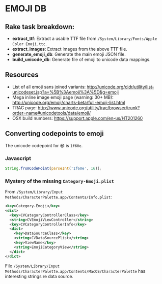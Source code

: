# EMOJI DB

## Rake task breakdown:

- **extract_ttf**: Extract a usable TTF file from `/System/Library/Fonts/Apple Color Emoji.ttc`.
- **extract_images**: Extract images from the above TTF file.
- **generate_emoji_db**: Generate the main emoji JSON file.
- **build_unicode_db**: Generate file of emoji to unicode data mappings.

## Resources

- List of all emoji sans joined variants: http://unicode.org/cldr/utility/list-unicodeset.jsp?a=%5B%3Aemoji%3A%5D&g=emoji
- Mega inline image emoji page (warning: 30+ MB): http://unicode.org/emoji/charts-beta/full-emoji-list.html
- TRAC page: http://www.unicode.org/utility/trac/browser/trunk?order=name#unicodetools/data/emoji/
- OSX build numbers: https://support.apple.com/en-us/HT201260

## Converting codepoints to emoji

The unicode codepoint for :sunglasses: is `1f60e`.

### Javascript

```js
String.fromCodePoint(parseInt('1f60e', 16));
```

### Mystery of the missing `Category-Emoji.plist`

From `/System/Library/Input Methods/CharacterPalette.app/Contents/Info.plist`:

```xml
<key>Category-Emoji</key>
<dict>
  <key>CVCategoryControllerClass</key>
  <string>CVEmojiViewController</string>
  <key>CVCategoryControllerInfo</key>
  <dict>
    <key>DataSourceClass</key>
    <string>CVDataSourcePlist</string>
    <key>ViewName</key>
    <string>EmojiCategoryView</string>
  </dict>
</dict>
```

File `/System/Library/Input Methods/CharacterPalette.app/Contents/MacOS/CharacterPalette` has interesting strings re data source.
